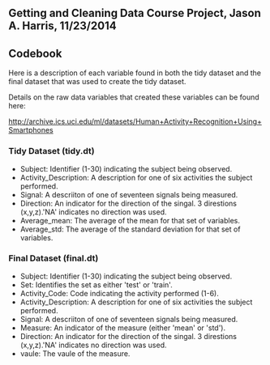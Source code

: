 ## Getting and Cleaning Data Course Project, Jason A. Harris, 11/23/2014

## Codebook

Here is a description of each variable found in both the tidy dataset and the final dataset that was used to create the tidy dataset.

Details on the raw data variables that created these variables can be found here:

http://archive.ics.uci.edu/ml/datasets/Human+Activity+Recognition+Using+Smartphones 

### Tidy Dataset (tidy.dt)

* Subject:  Identifier (1-30) indicating the subject being observed.
* Activity_Description:  A description for one of six activities the subject performed.
* Signal: A descriiton of one of seventeen signals being measured.
* Direction:  An indicator for the direction of the singal.  3 direstions (x,y,z).'NA' indicates                      no direction was used.
* Average_mean:  The average of the mean for that set of variables.
* Average_std: The average of the standard deviation for that set of variables.

### Final Dataset (final.dt)

* Subject:  Identifier (1-30) indicating the subject being observed.
* Set:  Identifies the set as either 'test' or 'train'.
* Activity_Code:  Code indicating the activity performed (1-6).
* Activity_Description: A description for one of six activities the subject performed.
* Signal: A descriiton of one of seventeen signals being measured.
* Measure: An indicator of the measure (either 'mean' or 'std').
* Direction: An indicator for the direction of the singal.  3 direstions (x,y,z).'NA' indicates                      no direction was used.
* vaule: The vaule of the measure.

